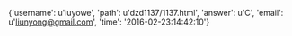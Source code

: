 {'username': u'luyowe', 'path': u'dzd1137/1137.html', 'answer': u'C', 'email': u'liunyong@gmail.com', 'time': '2016-02-23:14:42:10'}